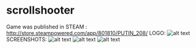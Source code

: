 # scrollshooter
Game was published in STEAM : http://store.steampowered.com/app/801810/PUTIN_208/
LOGO:
![alt text](https://steamcdn-a.akamaihd.net/steam/apps/801810/header.jpg?t=1519653641)
SCREENSHOTS:
![alt text](https://steamcdn-a.akamaihd.net/steam/apps/801810/ss_df8aaadd089d20f1808033a267b623dde43003e5.600x338.jpg?t=1519653641)
![alt text](https://steamcdn-a.akamaihd.net/steam/apps/801810/ss_4636a399cae8ff9a8fc3e072de2204e94832deb0.600x338.jpg?t=1519653641)
![alt text](https://steamcdn-a.akamaihd.net/steam/apps/801810/ss_3e706c23631d83b147f7b6a1cbf7ee22e81c302d.600x338.jpg?t=1519653641)

